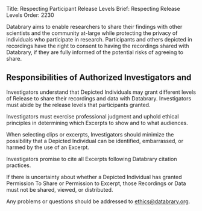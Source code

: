 Title: Respecting Participant Release Levels
Brief: Respecting Release Levels
Order: 2230


Databrary aims to enable researchers to share their findings with other scientists and the community at-large while protecting the privacy of individuals who participate in research.
Participants and others depicted in recordings have the right to consent to having the recordings shared with Databrary, if they are fully informed of the potential risks of agreeing to share.

## Responsibilities of Authorized Investigators and 

Investigators understand that Depicted Individuals may grant different levels of Release to share their recordings and data with Databrary.
Investigators must abide by the release levels that participants granted.

Investigators must exercise professional judgment and uphold ethical principles in determining which Excerpts to show and to what audiences.

When selecting clips or excerpts, Investigators should minimize the possibility that a Depicted Individual can be identified, embarrassed, or harmed by the use of an Excerpt.

Investigators promise to cite all Excerpts following Databrary citation practices.

If there is uncertainty about whether a Depicted Individual has granted Permission To Share or Permission to Excerpt, those Recordings or Data must not be shared, viewed, or distributed.

Any problems or questions should be addressed to ethics@databrary.org.